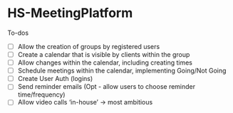 # HS-MeetingPlatform

To-dos
- [ ] Allow the creation of groups by registered users
- [ ] Create a calendar that is visible by clients within the group
- [ ] Allow changes within the calendar, including creating times
- [ ] Schedule meetings within the calendar, implementing Going/Not Going
- [ ] Create User Auth (logins)
- [ ] Send reminder emails (Opt - allow users to choose reminder time/frequency)
- [ ] Allow video calls ‘in-house’ -> most ambitious
